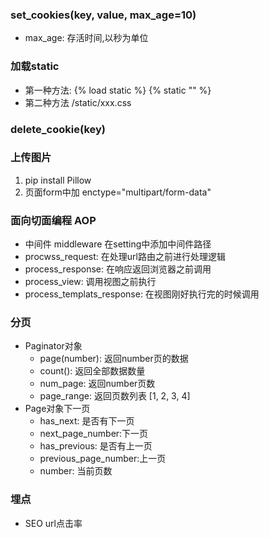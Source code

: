 ### set_cookies(key, value, max_age=10)
* max_age: 存活时间,以秒为单位

### 加载static
* 第一种方法:
    {% load static %}
    {% static "" %}
* 第二种方法
    /static/xxx.css

### delete_cookie(key)

### 上传图片
1. pip install Pillow
2. 页面form中加 enctype="multipart/form-data"

### 面向切面编程  AOP
* 中间件 middleware 
    在setting中添加中间件路径
* procwss_request: 在处理url路由之前进行处理逻辑
* process_response: 在响应返回浏览器之前调用
* process_view: 调用视图之前执行
* process_templats_response: 在视图刚好执行完的时候调用

### 分页
* Paginator对象
    + page(number): 返回number页的数据
    + count(): 返回全部数据数量
    + num_page: 返回number页数
    + page_range: 返回页数列表 [1, 2, 3, 4]
* Page对象下一页
    + has_next: 是否有下一页
    + next_page_number:下一页
    + has_previous: 是否有上一页
    + previous_page_number:上一页
    + number: 当前页数

### 埋点
* SEO url点击率
